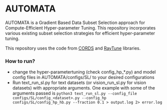 # AUTOMATA
AUTOMATA is a Gradient Based Data Subset Selection approach for Compute-Efficient Hyper-parameter Tuning. This repository incorporates various existing subset selection strategies for efficient hyper-parameter tuning.

This repository uses the code from [CORDS](https://github.com/decile-team/cords) and [RayTune](https://docs.ray.io/en/latest/tune/api_docs/overview.html) libraries.

### How to run?
* change the hyper-parametertuning (check config_hp_\*.py) and model config files in AUTOMATA/configs/SL/ to your desired configurations
* Run text_run_sl.py for text datasets (or vision_run_sl.py for vision datasets) with appropriate arguments. One example with some of the arguments passed is `python3 text_run_sl.py --config_file configs/SL/config_<dataset>.py --config_hp configs/SL/config_hp_hb.py --fraction 0.1 > output.log 2> error.log`

